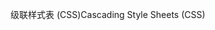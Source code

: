 <span data-ttu-id="6846a-101">级联样式表 (CSS)</span><span class="sxs-lookup"><span data-stu-id="6846a-101">Cascading Style Sheets (CSS)</span></span>